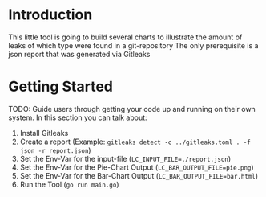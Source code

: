 # Introduction 
This little tool is going to build several charts to illustrate the amount of leaks of which type were found in a git-repository
The only prerequisite is a json report that was generated via Gitleaks 

# Getting Started
TODO: Guide users through getting your code up and running on their own system. In this section you can talk about:
1.	Install Gitleaks
2.	Create a report (Example: `gitleaks detect -c ../gitleaks.toml . -f json -r report.json`) 
3.	Set the Env-Var for the input-file (`LC_INPUT_FILE=./report.json`)
4.	Set the Env-Var for the Pie-Chart Output (`LC_BAR_OUTPUT_FILE=pie.png`)
5.	Set the Env-Var for the Bar-Chart Output (`LC_BAR_OUTPUT_FILE=bar.html`)
6.  Run the Tool (`go run main.go`)
